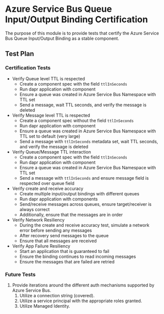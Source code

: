 # Azure Service Bus Queue Input/Output Binding Certification
The purpose of this module is to provide tests that certify the Azure Service Bus Queue Input/Output Binding as a stable component.

## Test Plan
### Certification Tests
- Verify Queue level TTL is respected
   - Create a component spec with the field `ttlInSeconds`
   - Run dapr application with component
   - Ensure a queue was created in Azure Service Bus Namespace with TTL set
   - Send a message, wait TTL seconds, and verify the message is deleted
- Verify Message level TTL is respected
   - Create a component spec without the field `ttlInSeconds`
   - Run dapr application with component
   - Ensure a queue was created in Azure Service Bus Namespace with TTL set to default (very large)
   - Send a message with `ttlInSeconds` metadata set, wait TTL seconds, and verify the message is deleted
- Verify Queue/Message TTL interaction
   - Create a component spec with the field `ttlInSeconds`
   - Run dapr application with component
   - Ensure a queue was created in Azure Service Bus Namespace with TTL set
   - Send a message with `ttlInSeconds` and ensure message field is respected over queue field
- Verify create and receive accuracy
   - Create multiple input/output bindings with different queues
   - Run dapr application with components
   - Send/receive messages across queues, ensure target/receiver is always correct
   - Additionally, ensure that the messages are in order
- Verify Network Resiliency
   - During the create and receive accuracy test, simulate a network error before sending any messages
   - After recovery send messages to the queue
   - Ensure that all messages are received
- Verify App Failure Resiliency
   - Start an application that is guaranteed to fail
   - Ensure the binding continues to read incoming messages
   - Ensure the messages that are failed are retried

### Future Tests
1. Provide iterations around the different auth mechanisms supported by Azure Service Bus.
   1. Utilize a connection string (covered).
   1. Utilize a service principal with the appropriate roles granted.
   1. Utilize Managed Identity.